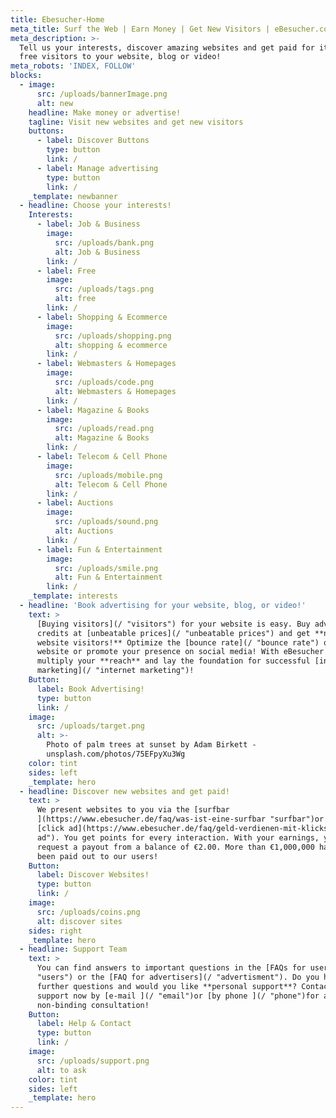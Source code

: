 ```yaml
---
title: Ebesucher-Home
meta_title: Surf the Web | Earn Money | Get New Visitors | eBesucher.com
meta_description: >-
  Tell us your interests, discover amazing websites and get paid for it - or get
  free visitors to your website, blog or video!
meta_robots: 'INDEX, FOLLOW'
blocks:
  - image:
      src: /uploads/bannerImage.png
      alt: new
    headline: Make money or advertise!
    tagline: Visit new websites and get new visitors
    buttons:
      - label: Discover Buttons
        type: button
        link: /
      - label: Manage advertising
        type: button
        link: /
    _template: newbanner
  - headline: Choose your interests!
    Interests:
      - label: Job & Business
        image:
          src: /uploads/bank.png
          alt: Job & Business
        link: /
      - label: Free
        image:
          src: /uploads/tags.png
          alt: free
        link: /
      - label: Shopping & Ecommerce
        image:
          src: /uploads/shopping.png
          alt: shopping & ecommerce
        link: /
      - label: Webmasters & Homepages
        image:
          src: /uploads/code.png
          alt: Webmasters & Homepages
        link: /
      - label: Magazine & Books
        image:
          src: /uploads/read.png
          alt: Magazine & Books
        link: /
      - label: Telecom & Cell Phone
        image:
          src: /uploads/mobile.png
          alt: Telecom & Cell Phone
        link: /
      - label: Auctions
        image:
          src: /uploads/sound.png
          alt: Auctions
        link: /
      - label: Fun & Entertainment
        image:
          src: /uploads/smile.png
          alt: Fun & Entertainment
        link: /
    _template: interests
  - headline: 'Book advertising for your website, blog, or video!'
    text: >
      [Buying visitors](/ "visitors") for your website is easy. Buy advertising
      credits at [unbeatable prices](/ "unbeatable prices") and get **new
      website visitors!** Optimize the [bounce rate](/ "bounce rate") of your
      website or promote your presence on social media! With eBesucher you
      multiply your **reach** and lay the foundation for successful [internet
      marketing](/ "internet marketing")!
    Button:
      label: Book Advertising!
      type: button
      link: /
    image:
      src: /uploads/target.png
      alt: >-
        Photo of palm trees at sunset by Adam Birkett -
        unsplash.com/photos/75EFpyXu3Wg
    color: tint
    sides: left
    _template: hero
  - headline: Discover new websites and get paid!
    text: >
      We present websites to you via the [surfbar
      ](https://www.ebesucher.de/faq/was-ist-eine-surfbar "surfbar")or per
      [click ad](https://www.ebesucher.de/faq/geld-verdienen-mit-klicks "click
      ad"). You get points for every interaction. With your earnings, you can
      request a payout from a balance of €2.00. More than €1,000,000 has already
      been paid out to our users!
    Button:
      label: Discover Websites!
      type: button
      link: /
    image:
      src: /uploads/coins.png
      alt: discover sites
    sides: right
    _template: hero
  - headline: Support Team
    text: >
      You can find answers to important questions in the [FAQs for users](/
      "users") or the [FAQ for advertisers](/ "advertisment"). Do you have
      further questions and would you like **personal support**? Contact our
      support now by [e-mail ](/ "email")or [by phone ](/ "phone")for a
      non-binding consultation!
    Button:
      label: Help & Contact
      type: button
      link: /
    image:
      src: /uploads/support.png
      alt: to ask
    color: tint
    sides: left
    _template: hero
---
```


